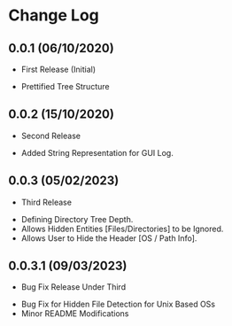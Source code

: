 Change Log
==========

0.0.1 (06/10/2020)
-------------------
-  First Release (Initial)
*  Prettified Tree Structure

0.0.2 (15/10/2020)
-------------------
-  Second Release
*  Added String Representation for GUI Log.

0.0.3 (05/02/2023)
-------------------
-  Third Release
*  Defining Directory Tree Depth.
*  Allows Hidden Entities [Files/Directories] to be Ignored.
*  Allows User to Hide the Header [OS / Path Info].

0.0.3.1 (09/03/2023)
-------------------
-  Bug Fix Release Under Third
*  Bug Fix for Hidden File Detection for Unix Based OSs
*  Minor README Modifications